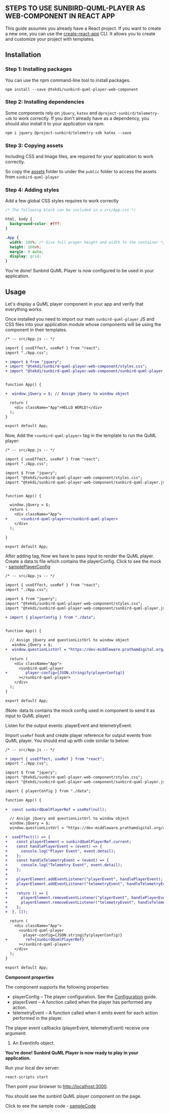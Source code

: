 
## STEPS TO USE SUNBIRD-QUML-PLAYER AS WEB-COMPONENT IN REACT APP

This guide assumes you already have a React project. If you want to create a new one, you can use the [create-react-app](https://create-react-app.dev/) CLI. It allows you to create and customize your project with templates.

## Installation

### Step 1: Installing packages
You can use the npm command-line tool to install packages.
```
npm install --save @tekdi/sunbird-quml-player-web-component
```

### Step 2: Installing dependencies
Some components rely on `jQuery`, `katex` and `@project-sunbird/telemetry-sdk` to work correctly. If you don't already have as a dependency, you should also install it to your application via npm.
```
npm i jquery @project-sunbird/telemetry-sdk katex --save
```

### Step 3: Copying assets
Including CSS and Image files, are required for your application to work correctly.

So copy the [assets](https://github.com/Sunbird-inQuiry/player/tree/main/web-component/assets) folder to under the `public` folder to access the assets from `sunbird-quml-player` 

### Step 4: Adding styles
Add a few global CSS styles requires to work correctly
```css
/* The following block can be included in a src/App.css */

html, body {
  background-color: #fff;
}

.App {
  width: 100%; /* Give full proper height and width to the container */
  height: 100vh;
  margin: 0 auto;
  display: grid;
}

```
You're done! Sunbird QuML Player is now configured to be used in your application.
## Usage

Let's display a QuML player component in your app and verify that everything works.

Once installed you need to import our main `sunbird-quml-player` JS and CSS files into your application module whose components will be using the <sunbird-quml-player> component in their templates.

```diff
/* -- src/App.js -- */

import { useEffect, useRef } from "react";
import "./App.css";

+ import $ from "jquery";
+ import "@tekdi/sunbird-quml-player-web-component/styles.css";
+ import "@tekdi/sunbird-quml-player-web-component/sunbird-quml-player.js";


function App() {

+  window.jQuery = $; // Assign jQuery to window object

  return (
    <div className="App">HELLO WORLD!</div>
  );
}

export default App; 

```

Now, Add the `<sunbird-quml-player>` tag in the template to run the QuML player:
```diff
/* -- src/App.js -- */

import { useEffect, useRef } from "react";
import "./App.css";

import $ from "jquery";
import "@tekdi/sunbird-quml-player-web-component/styles.css";
import "@tekdi/sunbird-quml-player-web-component/sunbird-quml-player.js";


function App() {

  window.jQuery = $;
  return (
    <div className="App">
+      <sunbird-quml-player></sunbird-quml-player>
    </div>
  );

}

export default App; 
```

After adding tag, Now we have to pass input to render the QuML player.
Create a data.ts file which contains the playerConfig. Click to see the mock - [samplePlayerConfig](https://github.com/Sunbird-inQuiry/player/blob/main/web-component-examples/react-app/src/data.js)
```diff
/* -- src/App.js -- */

import { useEffect, useRef } from "react";
import "./App.css";

import $ from "jquery";
import "@tekdi/sunbird-quml-player-web-component/styles.css";
import "@tekdi/sunbird-quml-player-web-component/sunbird-quml-player.js";

+ import { playerConfig } from "./data";


function App() {
  
  // Assign jQuery and questionListUrl to window object
   window.jQuery = $;
+  window.questionListUrl = "https://dev-middleware.prathamdigital.org/api/question/v2/list";
  
  return (
    <div className="App">
      <sunbird-quml-player
+        player-config={JSON.stringify(playerConfig)}        
      ></sunbird-quml-player>
    </div>
  );
}

export default App; 
```
(Note: data.ts contains the mock config used in component to send it as input to QuML player)

Listen for the output events: playerEvent and telemetryEvent.

Import `useRef` hook and create player reference for output events from QuML player. You should end up with code similar to below:
```diff
/* -- src/App.js -- */

+ import { useEffect, useRef } from "react";
import "./App.css";

import $ from "jquery";
import "@tekdi/sunbird-quml-player-web-component/styles.css";
import "@tekdi/sunbird-quml-player-web-component/sunbird-quml-player.js";

import { playerConfig } from "./data";

function App() {
  
+  const sunbirdQumlPlayerRef = useRef(null);

  // Assign jQuery and questionListUrl to window object
  window.jQuery = $;
  window.questionListUrl = "https://dev-middleware.prathamdigital.org/api/question/v2/list";

+  useEffect(() => {
+    const playerElement = sunbirdQumlPlayerRef.current;
+    const handlePlayerEvent = (event) => {
+      console.log("Player Event", event.detail);
+    };
+    const handleTelemetryEvent = (event) => {
+      console.log("Telemetry Event", event.detail);
+    };
+
+    playerElement.addEventListener("playerEvent", handlePlayerEvent);
+    playerElement.addEventListener("telemetryEvent", handleTelemetryEvent);
+
+    return () => {
+      playerElement.removeEventListener("playerEvent", handlePlayerEvent);
+      playerElement.removeEventListener("telemetryEvent", handleTelemetryEvent);
+    };
+  }, []);

  return (
    <div className="App">
      <sunbird-quml-player
        player-config={JSON.stringify(playerConfig)}
+        ref={sunbirdQumlPlayerRef}
      ></sunbird-quml-player>
    </div>
  );
}

export default App;
```

**Component properties**

The <sunbird-quml-player> component supports the following properties:

- playerConfig – The player configuration. See the [Configuration](https://inquiry.sunbird.org/learn/product-and-developer-guide/question-set-player/player-configuration) guide.
- playerEvent – A function called when the player has performed any action.
- telemetryEvent – A function called when it emits event for each action performed in the player.

The player event callbacks (playerEvent, telemetryEvent) receive one argument:

1. An EventInfo object.



**You're done! Sunbird QuML Player is now ready to play in your application.**

Run your local dev server:
```
react-scripts start
```
Then point your browser to [http://localhost:3000](http://localhost:3000/).

You should see the sunbird QuML player component on the page.


Click to see the sample code - [sampleCode](https://github.com/Sunbird-inQuiry/player/tree/main/web-component-examples/react-app)

